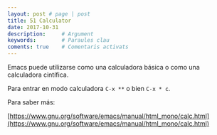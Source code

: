 ```yaml
---
layout: post # page | post
title: 51 Calculator
date: 2017-10-31 
description:     # Argument
keywords:        # Paraules clau
coments: true    # Comentaris activats
---
```


Emacs puede utilizarse como una calculadora básica o como una calculadora cintífica.

Para entrar en modo calculadora `C-x **` o bien `C-x * c`.

Para saber más:

[https://www.gnu.org/software/emacs/manual/html_mono/calc.html](https://www.gnu.org/software/emacs/manual/html_mono/calc.html)
